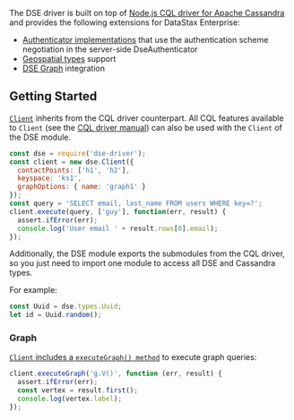 The DSE driver is built on top of [Node.js CQL driver for Apache Cassandra][cassandra-driver] and provides the
following extensions for DataStax Enterprise:

- [Authenticator implementations](module-auth.html) that use the authentication scheme negotiation in the server-side
DseAuthenticator
- [Geospatial types](module-geometry.html) support
- [DSE Graph](module-graph.html) integration


## Getting Started

[`Client`](Client.html) inherits from the CQL driver counterpart. All CQL features available to `Client` (see the 
[CQL driver manual][core-manual]) can also be used with the `Client` of the DSE module.

```javascript
const dse = require('dse-driver');
const client = new dse.Client({
  contactPoints: ['h1', 'h2'],
  keyspace: 'ks1',
  graphOptions: { name: 'graph1' }
});
const query = 'SELECT email, last_name FROM users WHERE key=?';
client.execute(query, ['guy'], function(err, result) {
  assert.ifError(err);
  console.log('User email ' + result.rows[0].email);
});
```

Additionally, the DSE module exports the submodules from the CQL driver, so you just need to import one module to access
all DSE and Cassandra types.

For example:
```javascript
const Uuid = dse.types.Uuid;
let id = Uuid.random();
```

### Graph

[`Client` includes a `executeGraph() method`](Client.html#executeGraph) to execute graph queries:

```javascript
client.executeGraph('g.V()', function (err, result) {
  assert.ifError(err);
  const vertex = result.first();
  console.log(vertex.label);
});
```

[cassandra-driver]: https://github.com/datastax/nodejs-driver
[core-manual]: http://docs.datastax.com/en/latest-nodejs-driver/common/drivers/introduction/introArchOverview.html